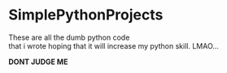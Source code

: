 # SimplePythonProjects

These are all the dumb python code\
that i wrote hoping that it will increase my python skill. LMAO...

**DONT JUDGE ME**
